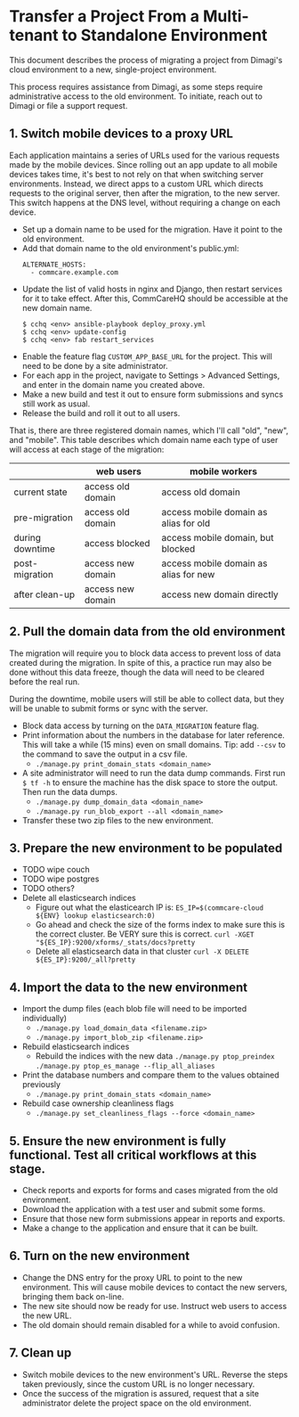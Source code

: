 # Transfer a Project From a Multi-tenant to Standalone Environment

This document describes the process of migrating a project from Dimagi's cloud
environment to a new, single-project environment.

This process requires assistance from Dimagi, as some steps require
administrative access to the old environment. To initiate, reach out to Dimagi
or file a support request.

## 1. Switch mobile devices to a proxy URL

Each application maintains a series of URLs used for the various requests made
by the mobile devices. Since rolling out an app update to all mobile devices
takes time, it's best to not rely on that when switching server environments.
Instead, we direct apps to a custom URL which directs requests to the original
server, then after the migration, to the new server. This switch happens at the
DNS level, without requiring a change on each device.

- Set up a domain name to be used for the migration. Have it point to the old
   environment.
- Add that domain name to the old environment's public.yml:
   ```
   ALTERNATE_HOSTS:
     - commcare.example.com
   ```
- Update the list of valid hosts in nginx and Django, then restart services for
   it to take effect.  After this, CommCareHQ should be accessible at the new
   domain name.
   ```
   $ cchq <env> ansible-playbook deploy_proxy.yml
   $ cchq <env> update-config
   $ cchq <env> fab restart_services
   ```
- Enable the feature flag `CUSTOM_APP_BASE_URL` for the project. This will need
   to be done by a site administrator.
- For each app in the project, navigate to Settings > Advanced Settings, and
   enter in the domain name you created above.
- Make a new build and test it out to ensure form submissions and syncs still
   work as usual.
- Release the build and roll it out to all users.

That is, there are three registered domain names, which I'll call "old", "new",
and "mobile". This table describes which domain name each type of user will
access at each stage of the migration:

|                 | web users         | mobile workers                        |
|-----------------|-------------------|---------------------------------------|
| current state   | access old domain | access old domain                     |
| pre-migration   | access old domain | access mobile domain as alias for old |
| during downtime | access blocked    | access mobile domain, but blocked     |
| post-migration  | access new domain | access mobile domain as alias for new |
| after clean-up  | access new domain | access new domain directly            |


## 2. Pull the domain data from the old environment

The migration will require you to block data access to prevent loss of data
created during the migration. In spite of this, a practice run may also be done
without this data freeze, though the data will need to be cleared before the
real run.

During the downtime, mobile users will still be able to collect data, but they
will be unable to submit forms or sync with the server.

- Block data access by turning on the `DATA_MIGRATION` feature flag.
- Print information about the numbers in the database for later reference.
  This will take a while (15 mins) even on small domains. Tip: add `--csv` to
  the command to save the output in a csv file.
  - `./manage.py print_domain_stats <domain_name>`
- A site administrator will need to run the data dump commands. First run
  `$ tf -h` to ensure the machine has the disk space to store the output. Then
  run the data dumps.
  - `./manage.py dump_domain_data <domain_name>` 
  - `./manage.py run_blob_export --all <domain_name>`
- Transfer these two zip files to the new environment.


## 3. Prepare the new environment to be populated

- TODO wipe couch
- TODO wipe postgres
- TODO others?
- Delete all elasticsearch indices
  - Figure out what the elasticearch IP is:
    `ES_IP=$(commcare-cloud ${ENV} lookup elasticsearch:0)`
  - Go ahead and check the size of the forms index to make sure this is the
    correct cluster.  Be VERY sure this is correct.
    `curl -XGET "${ES_IP}:9200/xforms/_stats/docs?pretty`
  - Delete all elasticsearch data in that cluster
    `curl -X DELETE ${ES_IP}:9200/_all?pretty`


## 4. Import the data to the new environment

- Import the dump files (each blob file will need to be imported individually)
  - `./manage.py load_domain_data <filename.zip>`
  - `./manage.py import_blob_zip <filename.zip>`
- Rebuild elasticsearch indices
  - Rebuild the indices with the new data
    `./manage.py ptop_preindex`
    `./manage.py ptop_es_manage --flip_all_aliases`
- Print the database numbers and compare them to the values obtained previously
  - `./manage.py print_domain_stats <domain_name>`
- Rebuild case ownership cleanliness flags
  - `./manage.py set_cleanliness_flags --force <domain_name>`


## 5. Ensure the new environment is fully functional. Test all critical workflows at this stage.

- Check reports and exports for forms and cases migrated from the old environment.
- Download the application with a test user and submit some forms.
- Ensure that those new form submissions appear in reports and exports.
- Make a change to the application and ensure that it can be built.


## 6. Turn on the new environment

- Change the DNS entry for the proxy URL to point to the new environment. This
  will cause mobile devices to contact the new servers, bringing them back
  on-line.
- The new site should now be ready for use. Instruct web users to access the new
  URL.
- The old domain should remain disabled for a while to avoid confusion.


## 7. Clean up

- Switch mobile devices to the new environment's URL. Reverse the steps taken
   previously, since the custom URL is no longer necessary.
- Once the success of the migration is assured, request that a site
   administrator delete the project space on the old environment.
